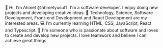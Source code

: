 👋 Hi, I’m Ahmet @ahmetyusuf1. I'm a software developer. I enjoy doing new projects and developing creative ideas.
👀 Technology, Science, Software Development, Front-end Development and React Development are my interested areas.
💻 I’m currently learning HTML, CSS, JavaScript, React and Typescript.
💞️ I'm someone who is passionate about software and loves to create and develop new projects. I love teamwork and believe I can achieve great things.
